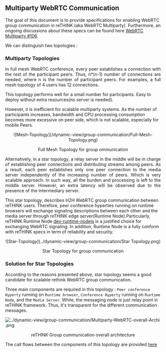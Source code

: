 ## Multiparty WebRTC Communication
The goal of this document is to provide specifications for enabling WebRTC group communication in reTHINK (aka WebRTC Multiparty). Furthermore, an ongoing discussions about these specs can be found here [WebRTC Multiparty #106](https://github.com/reTHINK-project/dev-runtime-core/issues/106#issuecomment-245019063).


We can distinguish two topologies :

### Multiparty Topologies

<p align="justify"> In full mesh WebRTC conference, every peer establishes a connection with the rest of the participant peers. Thus, n*(n-1) number of connections are needed, where n is the number of participant peers. For examples, a full mesh topology of 4 users has 12 connections.</p>

This topology performs well for a small number for participants. Easy to deploy without extra resources(no server is needed).

However, it is inefficient for scalable multiparty systems. As the number of participants increases, bandwidth and CPU processing consumption becomes more excessive on peer side, which is not scalable, especially for mobile Peers.

 <p align="center">
  ![Mesh-Topology](/dynamic-view/group-communication/Full-Mesh-Topology.png)
</p>  
<p align="center">
  Full Mesh Topology for group ommunication
</p>

<p align="justify">Alternatively, in a star topology, a relay server in the middle will be in charge of establishing peer connections and distributing streams among peers. As a result, each peer establishes only one peer connection to the media server independently of the increasing number of peers. Which is very scalable approach. In such way, all the burden and processing is left to the middle server. However, an extra latency will be observed due to the presence of the intermediary server.</p>

This star topology, describes H2H WebRTC group communication between reTHINK users. Therefore, peer conference hyperties running on runtime browsers will exchange signaling descriptions between each other and the media server through reTHINK edge server(Runtime Node).Particularly, reTHINK Runtime Node [dev-runtime-nodejs](https://github.com/reTHINK-project/dev-runtime-nodejs) is a justified choice for exchanging WebRTC signaling. In addition, Runtime Node is a fully conform with reTHINK specs in term of reliability and security.

 <p align="center">
          ![Star-Topology](../dynamic-view/group-communication/Star Topology.png)
</p>
<p align="center">
  Star Topology for group communication
</p>

### Solution for Star Topologies

According to the reasons presented above, star topology seems a good candidate for scalable rethink WebRTC group communication.

Three main components are required in this topology : `Peer conference Hyperty` running on `Runtime browser`, `Conference Hyperty` running on `Runtime Node`, and the `Media Server`. While, the messaging node is just relay point in reTHINK framework. Thus, it's transparent for the different communication messages.


![../dynamic-view/group-communication/Multiparty-WebRTC-overall-Archi
.png](../dynamic-view/group-communication/Multiparty-WebRTC-overall-Archi.png)
<p align="center">
  reTHINK Group cummunication overall architecture
</p>

The call flows between the components of this topology are provided [here](https://github.com/reTHINK-project/specs/blob/master/dynamic-view/group-communication/readme.md)
